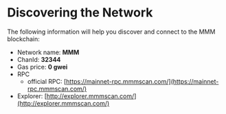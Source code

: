 # Discovering the Network



The following information will help you discover and connect to the MMM blockchain:  &#x20;

* Network name: **MMM**
* ChanId: **32344**
* Gas price: **0 gwei**
* RPC
  * official RPC: [https://mainnet-rpc.mmmscan.com/](https://mainnet-rpc.mmmscan.com/)
* Explorer: [http://explorer.mmmscan.com/](http://explorer.mmmscan.com/)

